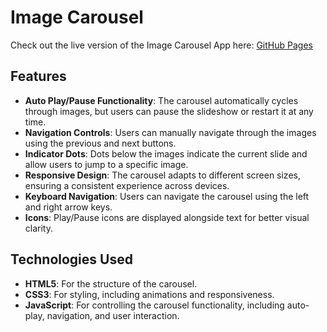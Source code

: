 # Image Carousel

Check out the live version of the Image Carousel App here: [GitHub Pages](https://samiawajid7.github.io/Image-Carousel/)

## Features

- **Auto Play/Pause Functionality**: The carousel automatically cycles through images, but users can pause the slideshow or restart it at any time.
- **Navigation Controls**: Users can manually navigate through the images using the previous and next buttons.
- **Indicator Dots**: Dots below the images indicate the current slide and allow users to jump to a specific image.
- **Responsive Design**: The carousel adapts to different screen sizes, ensuring a consistent experience across devices.
- **Keyboard Navigation**: Users can navigate the carousel using the left and right arrow keys.
- **Icons**: Play/Pause icons are displayed alongside text for better visual clarity.

## Technologies Used

- **HTML5**: For the structure of the carousel.
- **CSS3**: For styling, including animations and responsiveness.
- **JavaScript**: For controlling the carousel functionality, including auto-play, navigation, and user interaction.
